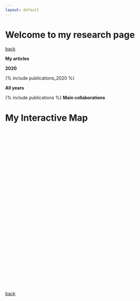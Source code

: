 ```yaml
---
layout: default
---
```


# Welcome to my research page

[back](./)

**My articles**

**2020**

{% include publications_2020 %}

**All years**

{% include publications %}
**Main collaborations**

# My Interactive Map

<div id="map" style="height: 500px;"></div>

<script src="https://unpkg.com/leaflet@1.7.1/dist/leaflet.js"></script>
<link rel="stylesheet" href="https://unpkg.com/leaflet@1.7.1/dist/leaflet.css" />

<script>
  // Initialize the map centered on a specific location
  var map = L.map('map').setView([37.7749, -122.4194], 10); // Example: San Francisco coordinates

  // Add OpenStreetMap tiles to the map
  L.tileLayer('https://{s}.tile.openstreetmap.org/{z}/{x}/{y}.png', {
    attribution: '&copy; <a href="https://www.openstreetmap.org/copyright">OpenStreetMap</a> contributors'
  }).addTo(map);

  // Load GeoJSON data from an external file
  fetch('assets/your-geojson-file.geojson')
    .then(response => response.json())
    .then(data => {
      L.geoJSON(data).addTo(map);
    });

  // Add a marker to the map at a specific location
  var marker = L.marker([37.7749, -122.4194]).addTo(map); // Example: San Francisco coordinates

  // Optional: Add a popup to the marker
  marker.bindPopup("<b>Carlos!</b><br>https://en.wikipedia.org/wiki/San_Francisco").openPopup();

  var marker = L.marker([39.557191, -7.8536599]).addTo(map); // Example: Portugal coordinates

  // Optional: Add a popup to the marker
  marker.bindPopup("<b>Portugal!</b><br>https://en.wikipedia.org/wiki/Portugal").openPopup();
</script>



[back](./)
